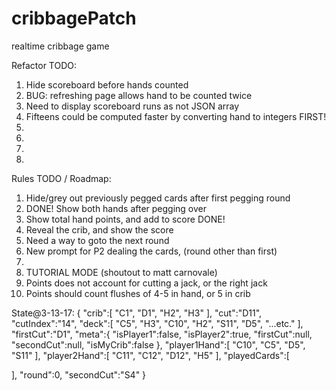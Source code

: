 # cribbagePatch
realtime cribbage game

Refactor TODO:
1. Hide scoreboard before hands counted
2. BUG: refreshing page allows hand to be counted twice
3. Need to display scoreboard runs as not JSON array 
4. Fifteens could be computed faster by converting hand to integers FIRST! 
5. 
6. 
7. 
8.  

Rules TODO / Roadmap:
1. Hide/grey out previously pegged cards after first pegging round
2. DONE! Show both hands after pegging over
3. Show total hand points, and add to score DONE!
5. Reveal the crib, and show the score
6. Need a way to goto the next round
7. New prompt for P2 dealing the cards, (round other than first)
8. 
9. TUTORIAL MODE (shoutout to matt carnovale)
10. Points does not account for cutting a jack, or the right jack
11. Points should count flushes of 4-5 in hand, or 5 in crib


State@3-13-17:
{
   "crib":[
      "C1",
      "D1",
      "H2",
      "H3"
   ],
   "cut":"D11",
   "cutIndex":"14",
   "deck":[
      "C5",
      "H3",
      "C10",
      "H2",
      "S11",
      "D5",
      "...etc."
   ],
   "firstCut":"D1",
   "meta":{
      "isPlayer1":false,
      "isPlayer2":true,
      "firstCut":null,
      "secondCut":null,
      "isMyCrib":false
   },
   "player1Hand":[
      "C10",
      "C5",
      "D5",
      "S11"
   ],
   "player2Hand":[
      "C11",
      "C12",
      "D12",
      "H5"
   ],
   "playedCards":[

   ],
   "round":0,
   "secondCut":"S4"
}